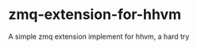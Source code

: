 zmq-extension-for-hhvm
======================

A simple zmq extension implement for hhvm, a hard try
